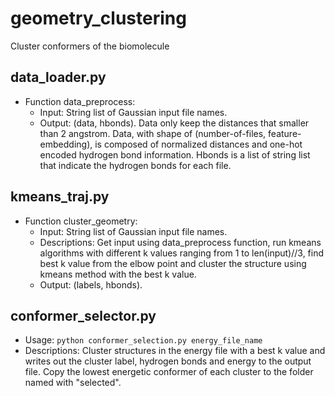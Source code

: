 # geometry_clustering
Cluster conformers of the biomolecule

## data_loader.py
- Function data_preprocess:
  - Input: String list of Gaussian input file names.
  - Output: (data, hbonds). Data only keep the distances that smaller than 2 angstrom. Data, with shape of (number-of-files, feature-embedding), is composed of normalized distances and one-hot encoded hydrogen bond information. Hbonds is a list of string list that indicate the hydrogen bonds for each file.

## kmeans_traj.py
- Function cluster_geometry:
  - Input: String list of Gaussian input file names.
  - Descriptions: Get input using data_preprocess function, run kmeans algorithms with different k values ranging from 1 to len(input)//3, find best k value from the  elbow point and cluster the structure using kmeans method with the best k value.
  - Output: (labels, hbonds).

## conformer_selector.py
- Usage: `python conformer_selection.py energy_file_name`
- Descriptions: Cluster structures in the energy file with a best k value and writes out the cluster label, hydrogen bonds and energy to the output file. Copy the lowest energetic conformer of each cluster to the folder named with "selected".
